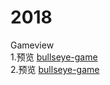 # 2018
Gameview</br>
1.预览 [bullseye-game](http://htmlpreview.github.io/?https://github.com/zzhangwwqq/2018/blob/master/bullseye-game/index.html)</br>
2.预览 [bullseye-game](http://htmlpreview.github.io/?https://github.com/zzhangwwqq/2018/blob/master/sidebardesign/index.html
)
